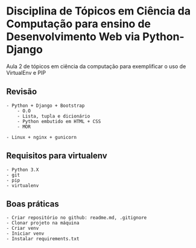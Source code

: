 # Disciplina de Tópicos em Ciência da Computação para ensino de Desenvolvimento Web via Python-Django

Aula 2 de tópicos em ciência da computação para exemplificar o uso de VirtualEnv e PIP

## Revisão
    - Python + Django + Bootstrap
        - O.O
        - Lista, tupla e dicionário
        - Python embutido em HTML + CSS
        - MOR

    - Linux + nginx + gunicorn

## Requisitos para virtualenv
    - Python 3.X
    - git
    - pip
    - virtualenv

## Boas práticas
    - Criar repositório no github: readme.md, .gitignore 
    - Clonar projeto na máquina
    - Criar venv
    - Iniciar venv
    - Instalar requirements.txt
